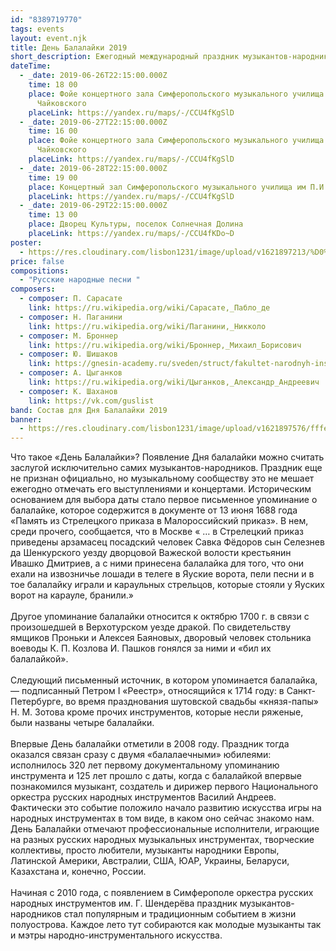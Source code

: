 ```yaml
---
id: "8389719770"
tags: events
layout: event.njk
title: День Балалайки 2019
short_description: Ежегодный международный праздник музыкантов-народников
dateTime:
  - _date: 2019-06-26T22:15:00.000Z
    time: 18 00
    place: Фойе концертного зала Симферопольского музыкального училища им П.И.
      Чайковского
    placeLink: https://yandex.ru/maps/-/CCU4fKgSlD
  - _date: 2019-06-27T22:15:00.000Z
    time: 16 00
    place: Фойе концертного зала Симферопольского музыкального училища им П.И.
      Чайковского
    placeLink: https://yandex.ru/maps/-/CCU4fKgSlD
  - _date: 2019-06-28T22:15:00.000Z
    time: 19 00
    place: Концертный зал Симферопольского музыкального училища им П.И. Чайковского
    placeLink: https://yandex.ru/maps/-/CCU4fKgSlD
  - _date: 2019-06-29T22:15:00.000Z
    time: 13 00
    place: Дворец Культуры, поселок Солнечная Долина
    placeLink: https://yandex.ru/maps/-/CCU4fKDo~D
poster:
  - https://res.cloudinary.com/lisbon1231/image/upload/v1621897213/%D0%90%D1%84%D0%B8%D1%88%D0%B0_%D0%94%D0%BE%D0%BB%D0%B8%D0%BD%D0%B0_%D0%A1%D0%B2%D0%B5%D1%82%D0%BB%D0%B0%D1%8F_hx9gbw.jpg
price: false
compositions:
  - "Русские народные песни "
composers:
  - composer: П. Сарасате
    link: https://ru.wikipedia.org/wiki/Сарасате,_Пабло_де
  - composer: Н. Паганини
    link: https://ru.wikipedia.org/wiki/Паганини,_Никколо
  - composer: М. Броннер
    link: https://ru.wikipedia.org/wiki/Броннер,_Михаил_Борисович
  - composer: Ю. Шишаков
    link: https://gnesin-academy.ru/sveden/struct/fakultet-narodnyh-instrumentov/
  - composer: А. Цыганков
    link: https://ru.wikipedia.org/wiki/Цыганков,_Александр_Андреевич
  - composer: К. Шаханов
    link: https://vk.com/guslist
band: Состав для Дня Балалайки 2019
banner:
  - https://res.cloudinary.com/lisbon1231/image/upload/v1621897576/fffe772cb588_bzujrz.jpg
---
```

Что такое «День Балалайки»?
Появление Дня балалайки можно считать заслугой исключительно самих музыкантов-народников. Праздник еще не признан официально, но музыкальному сообществу это не мешает ежегодно отмечать его выступлениями и концертами. Историческим основанием для выбора даты стало первое письменное упоминание о балалайке, которое содержится в документе от 13 июня 1688 года «Память из Стрелецкого приказа в Малороссийский приказ». В нем, среди прочего, сообщается, что в Москве « … в Стрелецкий приказ приведены арзамасец посадский человек Савка Фёдоров сын Селезнев да Шенкурского уезду дворцовой Важеской волости крестьянин Ивашко Дмитриев, а с ними принесена балалайка для того, что они ехали на извозничье лошади в телеге в Яуские ворота, пели песни и в тое балалайку играли и караульных стрельцов, которые стояли у Яуских ворот на карауле, бранили.» \
\
Другое упоминание балалайки относится к октябрю 1700 г. в связи с произошедшей в Верхотурском уезде дракой. По свидетельству ямщиков Проньки и Алексея Баяновых, дворовый человек стольника воеводы К. П. Козлова И. Пашков гонялся за ними и «бил их балалайкой». \
\
Следующий письменный источник, в котором упоминается балалайка, — подписанный Петром I «Реестр», относящийся к 1714 году: в Санкт-Петербурге, во время празднования шутовской свадьбы «князя-папы» Н. М. Зотова кроме прочих инструментов, которые несли ряженые, были названы четыре балалайки. \
\
Впервые День балалайки отметили в 2008 году. Праздник тогда оказался связан сразу с двумя «балалаечными» юбилеями: исполнилось 320 лет первому документальному упоминанию инструмента и 125 лет прошло с даты, когда с балалайкой впервые познакомился музыкант, создатель и дирижер первого Национального оркестра русских народных инструментов Василий Андреев. Фактически это событие положило начало развитию искусства игры на народных инструментах в том виде, в каком оно сейчас знакомо нам. День Балалайки отмечают профессиональные исполнители, играющие на разных русских народных музыкальных инструментах, творческие коллективы, просто любители, музыканты народники Европы, Латинской Америки, Австралии, США, ЮАР, Украины, Беларуси, Казахстана и, конечно, России. \
\
Начиная с 2010 года, с появлением в Симферополе оркестра русских народных инструментов им. Г. Шендерёва праздник музыкантов-народников стал популярным и традиционным событием в жизни полуострова. Каждое лето тут собираются как молодые музыканты так и мэтры народно-инструментального искусства.